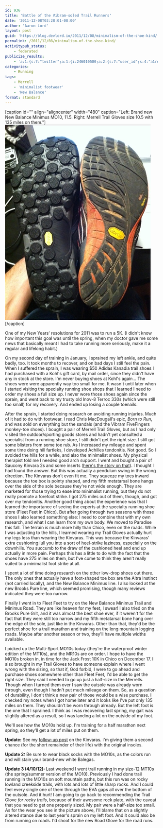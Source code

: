 ```yaml
---
id: 936
title: 'Battle of the Vibram-soled Trail Runners'
date: '2011-12-08T03:28:01-08:00'
author: 'Aaron Lord'
layout: post
guid: 'https://blog.devlord.io/2011/12/08/minimalism-of-the-shoe-kind/'
permalink: /2011/12/08/minimalism-of-the-shoe-kind/
activitypub_status:
    - federated
publicize_results:
    - 'a:1:{s:7:"twitter";a:1:{i:246010580;a:2:{s:7:"user_id";s:4:"a1rd";s:7:"post_id";s:18:"144619211476570112";}}}'
categories:
    - Running
tags:
    - Merrell
    - 'minimalist footwear'
    - 'New Balance'
format: standard
---
```


[caption id="" align="aligncenter" width="480" caption="Left: Brand new New Balance Minimus MO10, 11.5. Right: Merrell Trail Gloves size 10.5 with 135 miles on them."]<a href="/assets/img/2011/12/20111207-193357.jpg">
<img class="size-full " src="/assets/img/2011/12/20111207-193357.jpg" alt="20111207-193357.jpg" width="480" height="643" /></a>[/caption]

One of my New Years' resolutions for 2011 was to run a 5K. (I didn't know how important this goal was until the spring, when my doctor gave me some news that basically meant I had to take running more seriously, make it a regular and lifelong habit.)

On my second day of training in January, I sprained my left ankle, and quite badly, too. It took months to recover, and on bad days I still feel the pain. When I suffered the sprain, I was wearing $50 Adidas Kanadia trail shoes I had purchased with a Kohl's gift card, by mail order, since they didn't have any in stock at the store. I'm never buying shoes at Kohl's again... The shoes were were apparently way too small for me. It wasn't until later when I started visiting the specialty running shoe shops that I learned I need to order my shoes a full size up. I never wore those shoes again since the sprain, and went back to my trusty old Inov-8 Terroc 330s (which were still too small) for my recovery. And ended up losing a couple toenails.

After the sprain, I started doing research on avoiding running injuries. Much of it had to do with footwear. I read Chris MacDougall's epic, <em>Born to Run</em>, and was sold on everything but the sandals (and the Vibram FiveFingers monkey-toe shoes). I bought a pair of Merrell Trail Gloves, but as I had only visited the outdoor/sporting goods stores and hadn't yet consulted a specialist from a running shoe store, I still didn't get the right size. I still got some blisters from some toe rub. As I increased my mileage and spent some time doing hill fartleks, I developed Achilles tendonitis. Not good. So I avoided the hills for a while, and also the minimalist shoes. My physical therapist told me I needed good arch support. I went and bought a pair of Saucony Kinvara 2s and some inserts (<a href="http://wp.me/p1VSDj-h">here's the story on that</a>). I thought I had found the answer. But this was actually a pendulum swing in the wrong direction. The Kinvaras don't even fit me. They squeeze my toes inward because the toe box is pointy shaped, and my fifth metatarsal bone hangs over the side of the sole because they're not wide enough. They are marketed for those trying to ease into minimalist running, but they do not really promote a forefoot strike. I got 275 miles out of them, though, and got over my tendonitis. Another good thing about the experience was that I learned the importance of seeing the experts at the specialty running shoe store (Fleet Feet in Chico). But after going through two seasons with those shoes I also learned something else: I need to combine that with my own research, and what I can learn from my own body. We moved to Paradise this fall. The terrain is much more hilly than Chico, even on the roads. While I was adjusting to the hills, I learned wearing my Trail Gloves actually hurt my legs less than wearing the Kinvaras. This was because the Kinvaras' extra cushioning lull you into a sort of heel-strike laziness, especially on the downhills. You succumb to the draw of the cushioned heel and end up actually in more pain. Perhaps this has a little to do with the fact that the shoes have 275 miles on them, but I've come to think they aren't really suited to a minimalist foot strike at all.

I spent a lot of time doing research on the other low-drop shoes out there. The only ones that actually have a foot-shaped toe box are the Altra Instinct (not carried locally), and the New Balance Minimus line. I also looked at the new Brooks Pure line, which seemed promising, though many reviews indicated they were too narrow.

Finally I went in to Fleet Feet to try on the New Balance Minimus Trail and Minimus Road. They are like heaven for my feet, I swear! I also tried on the Brooks Pure Grit, and it was almost the best shoe ever, if it weren't for the fact that they were still too narrow and my fifth metatarsal bone hang over the edge of the sole, just like in the Kinvaras. Other than that, they'd be the perfect shoe for a trail marathon and training on the long mountain logging roads. Maybe after another season or two, they'll have multiple widths available.

I picked up the Multi-Sport MO10s today (they're the waterproof winter edition of the MT10s), and the MR10s are on order. I hope to have the MO10s broken in, in time for the Jack Frost 10K in Chico on December 17. I also brought in my Trail Gloves to have someone explain where I went wrong with the sizing, so that if, God forbid, I were to go ahead and purchase shoes somewhere other than Fleet Feet, I'd be able to get the right size. They said I needed to go up just a half-size in the Merrells. Though when I turned them over I saw the outsole was already worn through, even though I hadn't put much mileage on them. So, as a question of durability, I don't think a new pair of those would be a wise purchase. I checked my notes when I got home later and it looks like I've put only 135 miles on them. They shouldn't be worn through already. But the left foot is the one that I sprained. I think as I was recovering last spring, my gait was slightly altered as a result, so I was landing a lot on the outside of my foot.

We'll see how the MO10s hold up. I'm training for a half marathon next spring, so they'll get a lot of miles put on them.

<strong>Update:</strong> See my <a title="follow-up post" href="http://wp.me/p1VSDj-fo">follow-up post</a> on the Kinvaras. I'm giving them a second chance (for the short remainder of their life) with the original insoles.

<strong>Update 2:</strong> Be sure to wear black socks with the MO10s, as the colors run and will stain your brand-new white Balegas.

<strong>Update 3 (4/10/12):</strong> Last weekend I went trail running in my size-12 MT10s (the spring/summer version of the MO10). Previously I had done trail running in the MO10s on soft mountain paths, but this run was on rocky lowland creekside trails, with lots and lots of little sharp rocks. And I could feel every single one of them through the EVA gaps all over the bottom of the outsole. And it hurt! I am going to go back to recommending the Trail Glove <em>for rocky trails</em>, because of their awesome rock plate, with the caveat that you need to get one properly sized. My pair were a half-size too small. As for the wear you see in the picture above, I'll blame that on a slightly altered stance due to last year's sprain on my left foot. And it could also be from running on roads. I'd shoot for the new Road Glove for the road runs.